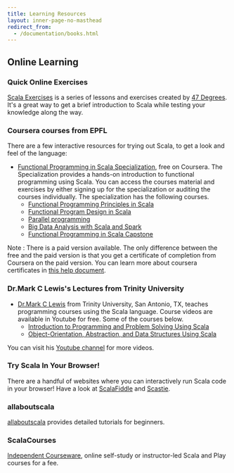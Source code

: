 ```yaml
---
title: Learning Resources
layout: inner-page-no-masthead
redirect_from:
  - /documentation/books.html
---
```


## Online Learning

### Quick Online Exercises
[Scala Exercises](https://www.scala-exercises.org/) is a series of lessons and exercises created by [47 Degrees](https://www.47deg.com/). It's a great way to get a brief introduction to Scala while testing your knowledge along the way.

### Coursera courses from EPFL
There are a few interactive resources for trying out Scala, to get a look and feel of the language:

 * [Functional Programming in Scala Specialization](https://www.coursera.org/specializations/scala), free on Coursera. The Specialization provides a hands-on introduction to functional programming using Scala. You can access the courses material and exercises by either signing up for the specialization or auditing the courses individually. The specialization has the following courses.
    * [Functional Programming Principles in Scala](https://www.coursera.org/learn/progfun1)
    * [Functional Program Design in Scala](https://www.coursera.org/learn/progfun2)
    * [Parallel programming](https://www.coursera.org/learn/parprog1)
    * [Big Data Analysis with Scala and Spark](https://www.coursera.org/learn/scala-spark-big-data)
    * [Functional Programming in Scala Capstone](https://www.coursera.org/learn/scala-capstone)

Note : There is a paid version available. The only difference between the free and the paid version is that you get a certificate of completion from Coursera on the paid version. You can learn more about coursera certificates in [this help document](https://learner.coursera.help/hc/en-us/articles/209819053-Get-a-Course-Certificate).

### Dr.Mark C Lewis's Lectures from Trinity University

 * [Dr.Mark C Lewis](http://www.cs.trinity.edu/~mlewis/) from Trinity University, San Antonio, TX, teaches programming courses using the Scala language. Course videos are available in Youtube for free. Some of the courses below.
   * [Introduction to Programming and Problem Solving Using Scala](https://www.youtube.com/playlist?list=PLLMXbkbDbVt9MIJ9DV4ps-_trOzWtphYO)
   * [Object-Orientation, Abstraction, and Data Structures Using Scala](https://www.youtube.com/playlist?list=PLLMXbkbDbVt8JLumqKj-3BlHmEXPIfR42)

 You can visit his [Youtube channel](https://www.youtube.com/user/DrMarkCLewis/featured) for more videos.


### Try Scala In Your Browser!
There are a handful of websites where you can interactively run Scala code in your browser! Have a look at [ScalaFiddle](https://scalafiddle.io/) and [Scastie](http://scastie.org/).

### allaboutscala
[allaboutscala](http://allaboutscala.com/) provides detailed tutorials for beginners.

### ScalaCourses
[Independent Courseware](http://getscala.com), online self-study or instructor-led Scala and Play courses for a fee.
